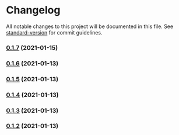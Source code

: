 # Changelog

All notable changes to this project will be documented in this file. See [standard-version](https://github.com/conventional-changelog/standard-version) for commit guidelines.

### [0.1.7](https://github.com/Stuff-Mods/MHW-HUDToggler/compare/v0.1.6...v0.1.7) (2021-01-15)

### [0.1.6](https://github.com/Stuff-Mods/MHW-HUDToggler/compare/v0.1.5...v0.1.6) (2021-01-13)

### [0.1.5](https://github.com/Stuff-Mods/MHW-HUDToggler/compare/v0.1.4...v0.1.5) (2021-01-13)

### [0.1.4](https://github.com/Stuff-Mods/MHW-HUDToggler/compare/v0.1.3...v0.1.4) (2021-01-13)

### [0.1.3](https://github.com/Stuff-Mods/MHW-HUDToggler/compare/v0.1.2...v0.1.3) (2021-01-13)

### [0.1.2](https://github.com/Stuff-Mods/MHW-HUDToggler/compare/v0.1.1...v0.1.2) (2021-01-13)
